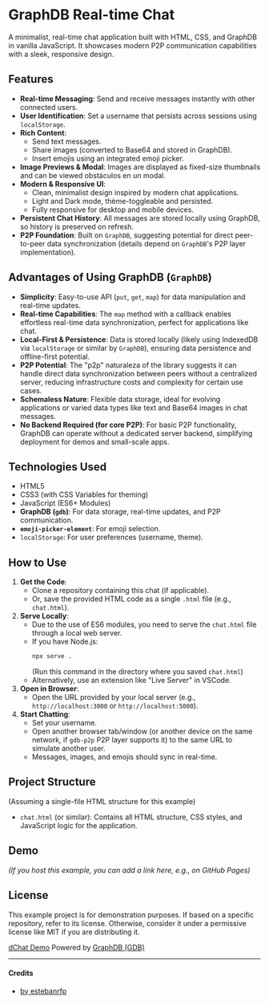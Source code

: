 # GraphDB Real-time Chat

A minimalist, real-time chat application built with HTML, CSS, and GraphDB in vanilla JavaScript. It showcases modern P2P communication capabilities with a sleek, responsive design.

## Features

- **Real-time Messaging**: Send and receive messages instantly with other connected users.
- **User Identification**: Set a username that persists across sessions using `localStorage`.
- **Rich Content**:
    - Send text messages.
    - Share images (converted to Base64 and stored in GraphDB).
    - Insert emojis using an integrated emoji picker.
- **Image Previews & Modal**: Images are displayed as fixed-size thumbnails and can be viewed obstáculos en un modal.
- **Modern & Responsive UI**:
    - Clean, minimalist design inspired by modern chat applications.
    - Light and Dark mode, thème-toggleable and persisted.
    - Fully responsive for desktop and mobile devices.
- **Persistent Chat History**: All messages are stored locally using GraphDB, so history is preserved on refresh.
- **P2P Foundation**: Built on `GraphDB`, suggesting potential for direct peer-to-peer data synchronization (details depend on `GraphDB`'s P2P layer implementation).

## Advantages of Using GraphDB (`GraphDB`)

- **Simplicity**: Easy-to-use API (`put`, `get`, `map`) for data manipulation and real-time updates.
- **Real-time Capabilities**: The `map` method with a callback enables effortless real-time data synchronization, perfect for applications like chat.
- **Local-First & Persistence**: Data is stored locally (likely using IndexedDB via `localStorage` or similar by `GraphDB`), ensuring data persistence and offline-first potential.
- **P2P Potential**: The "p2p" naturaleza of the library suggests it can handle direct data synchronization between peers without a centralized server, reducing infrastructure costs and complexity for certain use cases.
- **Schemaless Nature**: Flexible data storage, ideal for evolving applications or varied data types like text and Base64 images in chat messages.
- **No Backend Required (for core P2P)**: For basic P2P functionality, GraphDB can operate without a dedicated server backend, simplifying deployment for demos and small-scale apps.

## Technologies Used

- HTML5
- CSS3 (with CSS Variables for theming)
- JavaScript (ES6+ Modules)
- **GraphDB (`gdb`)**: For data storage, real-time updates, and P2P communication.
- **`emoji-picker-element`**: For emoji selection.
- `localStorage`: For user preferences (username, theme).

## How to Use

1.  **Get the Code**:
    *   Clone a repository containing this chat (if applicable).
    *   Or, save the provided HTML code as a single `.html` file (e.g., `chat.html`).
2.  **Serve Locally**:
    *   Due to the use of ES6 modules, you need to serve the `chat.html` file through a local web server.
    *   If you have Node.js:
        ```bash
        npx serve .
        ```
        (Run this command in the directory where you saved `chat.html`)
    *   Alternatively, use an extension like "Live Server" in VSCode.
3.  **Open in Browser**:
    *   Open the URL provided by your local server (e.g., `http://localhost:3000` or `http://localhost:5000`).
4.  **Start Chatting**:
    *   Set your username.
    *   Open another browser tab/window (or another device on the same network, if `gdb-p2p` P2P layer supports it) to the same URL to simulate another user.
    *   Messages, images, and emojis should sync in real-time.

## Project Structure

(Assuming a single-file HTML structure for this example)
- `chat.html` (or similar): Contains all HTML structure, CSS styles, and JavaScript logic for the application.

## Demo

*(If you host this example, you can add a link here, e.g., on GitHub Pages)*
<!-- Example: You can view a live demo of the application at: [GitHub Pages Link] -->

## License

This example project is for demonstration purposes. If based on a specific repository, refer to its license. Otherwise, consider it under a permissive license like MIT if you are distributing it.

[dChat Demo](https://estebanrfp.github.io/dChat/) Powered by [GraphDB (GDB)](https://github.com/estebanrfp/gdb)

-------------

#### Credits
* [by estebanrfp](https://github.com/estebanrfp)
